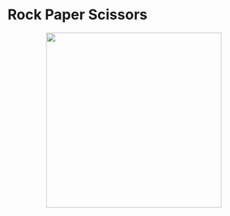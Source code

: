 # Rock Paper Scissors


<p align="center">
  <img src="https://upload.wikimedia.org/wikipedia/commons/6/67/Rock-paper-scissors.svg" width="350"/>
</p>
